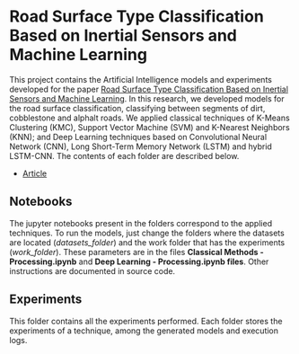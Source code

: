 # Road Surface Type Classification Based on Inertial Sensors and Machine Learning

This project contains the Artificial Intelligence models and experiments developed for the paper [Road Surface Type Classification Based on Inertial Sensors and Machine Learning](). In this research, we developed models for the road surface classification, classifying between segments of dirt, cobblestone and alphalt roads. We applied classical techniques of K-Means Clustering (KMC), Support Vector Machine (SVM) and K-Nearest Neighbors (KNN); and Deep Learning techniques based on Convolutional Neural Network (CNN), Long Short-Term Memory Network (LSTM) and hybrid LSTM-CNN. The contents of each folder are described below.

- [Article]()

## Notebooks

The jupyter notebooks present in the folders correspond to the applied techniques. To run the models, just change the folders where the datasets are located (*datasets_folder*) and the work folder that has the experiments (*work_folder*).  These parameters are in the files **Classical Methods - Processing.ipynb** and **Deep Learning - Processing.ipynb files**. Other instructions are documented in source code.

## Experiments

This folder contains all the experiments performed. Each folder stores the experiments of a technique, among the generated models and execution logs.